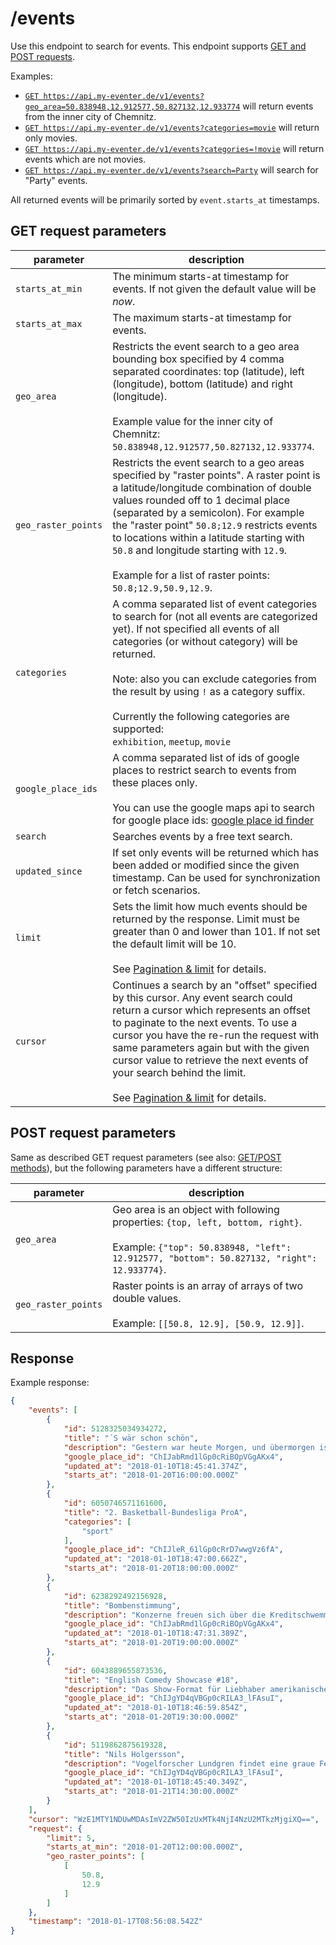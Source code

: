 # /events

Use this endpoint to search for events. This endpoint supports [GET and POST requests](https://github.com/haed/eventer-rest-api/blob/master/README.md#getpost-methods).

Examples:
* [`GET https://api.my-eventer.de/v1/events?geo_area=50.838948,12.912577,50.827132,12.933774`](https://api.my-eventer.de/v1/events?geo_area=50.838948,12.912577,50.827132,12.933774) will return events from the inner city of Chemnitz.
* [`GET https://api.my-eventer.de/v1/events?categories=movie`](https://api.my-eventer.de/v1/events?categories=movie) will return only movies.
* [`GET https://api.my-eventer.de/v1/events?categories=!movie`](https://api.my-eventer.de/v1/events?categories=!movie) will return events which are not movies.
* [`GET https://api.my-eventer.de/v1/events?search=Party`](https://api.my-eventer.de/v1/events?search=Party) will search for "Party" events.

All returned events will be primarily sorted by `event.starts_at` timestamps.


## GET request parameters

parameter | description
--------- | -----------
`starts_at_min` | The minimum starts-at timestamp for events. If not given the default value will be *now*.
`starts_at_max` | The maximum starts-at timestamp for events.
`geo_area` | Restricts the event search to a geo area bounding box specified by 4 comma separated coordinates: top (latitude), left (longitude), bottom (latitude) and right (longitude). <br/><br/>Example value for the inner city of Chemnitz: `50.838948,12.912577,50.827132,12.933774`.
`geo_raster_points` | Restricts the event search to a geo areas specified by "raster points". A raster point is a latitude/longitude combination of double values rounded off to 1 decimal place (separated by a semicolon). For example the "raster point" `50.8;12.9` restricts events to locations within a latitude starting with `50.8` and longitude starting with `12.9`. <br/><br/>Example for a list of raster points: `50.8;12.9,50.9,12.9`.
`categories` | A comma separated list of event categories to search for (not all events are categorized yet). If not specified all events of all categories (or without category) will be returned.<br/><br/>Note: also you can exclude categories from the result by using `!` as a category suffix.<br/><br/>Currently the following categories are supported: <br/>`exhibition`, `meetup`, `movie`
`google_place_ids` | A comma separated list of ids of google places to restrict search to events from these places only.<br/><br/>You can use the google maps api to search for google place ids: [google place id finder](https://developers.google.com/maps/documentation/javascript/examples/places-placeid-finder)
`search` | Searches events by a free text search.
`updated_since` | If set only events will be returned which has been added or modified since the given timestamp. Can be used for synchronization or fetch scenarios.
`limit` | Sets the limit how much events should be returned by the response. Limit must be greater than 0 and lower than 101. If not set the default limit will be 10.<br/><br/>See [Pagination & limit](https://github.com/haed/eventer-rest-api/blob/master/README.md#pagination--limit) for details.
`cursor` | Continues a search by an "offset" specified by this cursor. Any event search could return a cursor which represents an offset to paginate to the next events. To use a cursor you have the re-run the request with same parameters again but with the given cursor value to retrieve the next events of your search behind the limit.<br/><br/>See [Pagination & limit](https://github.com/haed/eventer-rest-api/blob/master/README.md#pagination--limit) for details.


## POST request parameters

Same as described GET request parameters (see also: [GET/POST methods](https://github.com/haed/eventer-web-api#getpost-methods)), but the following parameters have a different structure:

parameter | description
--------- | -----------
`geo_area` | Geo area is an object with following properties: `{top, left, bottom, right}`.  <br/><br/>Example: `{"top": 50.838948, "left": 12.912577, "bottom": 50.827132, "right": 12.933774}`.
`geo_raster_points` | Raster points is an array of arrays of two double values. <br/><br/>Example: `[[50.8, 12.9], [50.9, 12.9]]`.


## Response

Example response:
```json
{
    "events": [
        {
            "id": 5128325034934272,
            "title": "´S wär schon schön",
            "description": "Gestern war heute Morgen, und übermorgen ist auch noch ein Tag. Doch etwas muss passieren, so geht's nicht weiter. Und was sagt eigentlich Mutti? Wenn unter einem Dach drei Generationen leben, haben nicht nur die ihren Spaß, sondern auch das Publikum.",
            "google_place_id": "ChIJabRmd1lGp0cRiBOpVGgAKx4",
            "updated_at": "2018-01-10T18:45:41.374Z",
            "starts_at": "2018-01-20T16:00:00.000Z"
        },
        {
            "id": 6050746571161600,
            "title": "2. Basketball-Bundesliga ProA",
            "categories": [
                "sport"
            ],
            "google_place_id": "ChIJleR_61lGp0cRrD7wwgVz6fA",
            "updated_at": "2018-01-10T18:47:00.662Z",
            "starts_at": "2018-01-20T18:00:00.000Z"
        },
        {
            "id": 6238292492156928,
            "title": "Bombenstimmung",
            "description": "Konzerne freuen sich über die Kreditschwemme, Rüstungsschmieden auf Aufträge, Taxifahrer auf den Mindestlohn und Familien auf die Kindergelderhöhung um 2 €. Nur bei Griechen und Asylbewerbern ist die Freude noch getrübt. Doch Abhilfe ist in Sicht.",
            "google_place_id": "ChIJabRmd1lGp0cRiBOpVGgAKx4",
            "updated_at": "2018-01-10T18:47:31.389Z",
            "starts_at": "2018-01-20T19:00:00.000Z"
        },
        {
            "id": 6043889655873536,
            "title": "English Comedy Showcase #18",
            "description": "Das Show-Format für Liebhaber amerikanischer TV-Serien und Englisch-Lernende in englischer Sprache. Zu Gast sind Miles Lloyd und Tim Whelan.",
            "google_place_id": "ChIJgYD4qVBGp0cRILA3_lFAsuI",
            "updated_at": "2018-01-10T18:46:59.854Z",
            "starts_at": "2018-01-20T19:30:00.000Z"
        },
        {
            "id": 5119862875619328,
            "title": "Nils Holgersson",
            "description": "Vogelforscher Lundgren findet eine graue Feder und sofort fällt ihm die Geschichte von Nils Holgersson ein, einem Jungen, der auf dem Rücken eines weißen Gänserichs versucht, einer Schar Wildgänse zu folgen. Kreatives Schauspiel für Kinder ab 4.",
            "google_place_id": "ChIJgYD4qVBGp0cRILA3_lFAsuI",
            "updated_at": "2018-01-10T18:45:40.349Z",
            "starts_at": "2018-01-21T14:30:00.000Z"
        }
    ],
    "cursor": "WzE1MTY1NDUwMDAsImV2ZW50IzUxMTk4NjI4NzU2MTkzMjgiXQ==",
    "request": {
        "limit": 5,
        "starts_at_min": "2018-01-20T12:00:00.000Z",
        "geo_raster_points": [
            [
                50.8,
                12.9
            ]
        ]
    },
    "timestamp": "2018-01-17T08:56:08.542Z"
}
```
